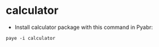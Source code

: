 # calculator

- Install calculator package with this command in Pyabr:

```shell script
paye -i calculator
```